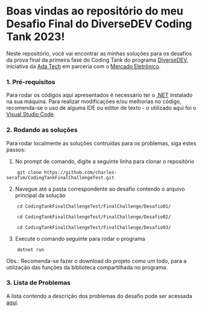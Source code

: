 # Boas vindas ao repositório do meu Desafio Final do DiverseDEV Coding Tank 2023!

Neste repositório, você vai encontrar as minhas soluções para os desafios da prova final da primeira fase do Coding Tank do programa [DiverseDEV](https://ada.tech/sou-aluno/programas/mercado-eletronico-diversedev), iniciativa da [Ada Tech](https://ada.tech/) em parceria com o [Mercado Eletrônico](https://www.me.com.br/).


### 1. Pré-requisitos

Para rodar os códigos aqui apresentados é necessário ter o [.NET](https://learn.microsoft.com/pt-br/dotnet/core/install/) instalado na sua máquina. Para realizar modificações e/ou melhorias no código, recomenda-se o uso de alguma IDE ou editor de texto - o utilizado aqui foi o [Visual Studio Code](https://code.visualstudio.com/download).


### 2. Rodando as soluções

Para rodar localmente as soluções contruídas para os problemas, siga estes passos:

1. No prompt de comando, digite a seguinte linha para clonar o repositório

``` 
    git clone https://github.com/charles-serafim/CodingTankFinalChallengeTest.git
```

2. Navegue até a pasta correspondente ao desafio contendo o arquivo principal da solução

``` 
    cd CodingTankFinalChallengeTest/FinalChallenge/Desafio01/

    cd CodingTankFinalChallengeTest/FinalChallenge/Desafio02/

    cd CodingTankFinalChallengeTest/FinalChallenge/Desafio03/
```

3. Execute o comando seguinte para rodar o programa


``` 
    dotnet run
```

Obs.: Recomenda-se fazer o download do projeto como um todo, para a utilização das funções da biblioteca compartilhada no programa.

### 3. Lista de Problemas

A lista contendo a descrição dos problemas do desafio pode ser acessada [aqui](https://github.com/charles-serafim/CondingTankDiverseDEV/blob/main/FinalChallenge/Problems.md).